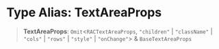 # Type Alias: TextAreaProps

> **TextAreaProps**: `Omit`\<`RACTextAreaProps`, `"children"` \| `"className"` \| `"cols"` \| `"rows"` \| `"style"` \| `"onChange"`\> & `BaseTextAreaProps`
